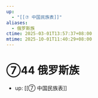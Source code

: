 ```yaml
---
up:
  - "[[⑦ 中国民族表]]"
aliases:
  - 俄罗斯族
ctime: 2025-03-01T13:57:37+08:00
mtime: 2025-10-01T11:40:29+08:00
---
```


# ⑦44 俄罗斯族

- up: [[⑦ 中国民族表]]
